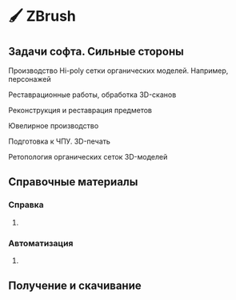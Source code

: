 # 🖌 ZBrush

## Задачи софта. Сильные стороны

Производство Hi-poly сетки органических моделей. Например, персонажей

Реставрационные работы, обработка 3D-сканов

Реконструкция и реставрация предметов

Ювелирное производство

Подготовка к ЧПУ. 3D-печать

Ретопология органических сеток 3D-моделей

## Справочные материалы

### Справка

1.

### Автоматизация

1.

## Получение и скачивание
